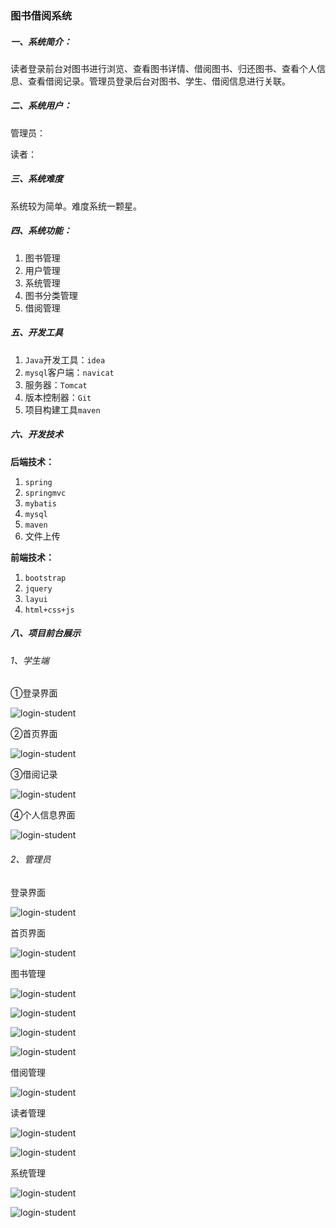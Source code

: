 ### 图书借阅系统

##### 一、系统简介：

读者登录前台对图书进行浏览、查看图书详情、借阅图书、归还图书、查看个人信息、查看借阅记录。管理员登录后台对图书、学生、借阅信息进行关联。

##### 二、系统用户：

管理员：

读者：

##### 三、系统难度

系统较为简单。难度系统一颗星。

##### 四、系统功能：

1. 图书管理
2. 用户管理
3. 系统管理
4. 图书分类管理
5. 借阅管理

##### 五、开发工具

1. `Java`开发工具：`idea`
2. `mysql`客户端：`navicat`
3. 服务器：`Tomcat`
4. 版本控制器：`Git`
5. 项目构建工具`maven`

##### 六、开发技术

**后端技术：**

1. `spring`
2. `springmvc`
3. `mybatis`
4. `mysql`
5. `maven`
6. 文件上传

**前端技术：**

1. `bootstrap`
2. `jquery`
3. `layui`
4. `html+css+js`

##### 八、项目前台展示

###### 1、学生端

①登录界面

![login-student](image\login-student.png)

②首页界面

![login-student](image\home.png)

③借阅记录

![login-student](image\borrow-record.png)

④个人信息界面

![login-student](image\userinfo.png)

###### 2、管理员

登录界面

![login-student](image\login-admin.png)

首页界面

![login-student](image\home-admin.png)

图书管理

![login-student](image\allbook.png)

![login-student](image\upbook.png)

![login-student](image\downbook.png)

![login-student](image\searchbook.png)

借阅管理

![login-student](image\borrow-record-admin.png)

读者管理

![login-student](image\alluser.png)

![login-student](image\searchuser.png)

系统管理

![login-student](image\alladmin.png)

![login-student](image\addadmin.png)

